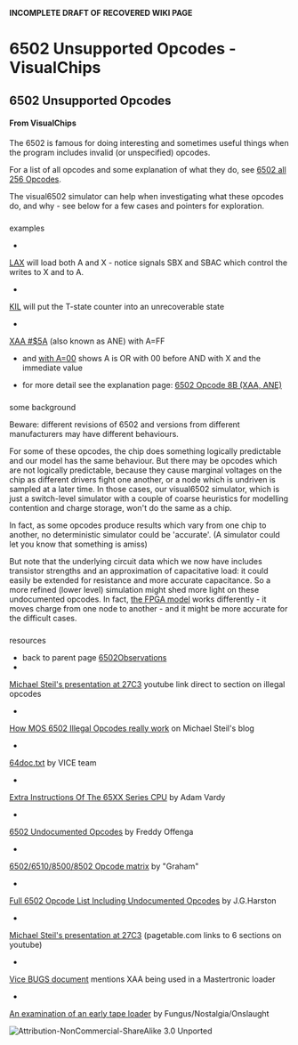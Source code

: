 **INCOMPLETE DRAFT OF RECOVERED WIKI PAGE**

# 6502 Unsupported Opcodes - VisualChips


	

	
	


## 6502 Unsupported Opcodes


	

		


#### From VisualChips


		

		

		

The 6502 is famous for doing interesting and sometimes useful things when the program includes invalid (or unspecified) opcodes.


For a list of all opcodes and some explanation of what they do, see 
[6502 all 256 Opcodes](index.php?title=6502_all_256_Opcodes).


The visual6502 simulator can help when investigating what these opcodes do, and why - see below for a few cases and pointers for exploration.



###  
 examples 


-  
[LAX](http://visual6502.org/JSSim/expert.html?graphics=f&steps=16&a=5555&d=44&a=0&d=af5555ea&loglevel=2&logmore=dpc3_SBX,dpc23_SBAC,plaOutputs,DPControl) will load both A and X - notice signals SBX and SBAC which control the writes to X and to A.

-  
[KIL](http://visual6502.org/JSSim/expert.html?graphics=f&steps=26&a=0&d=ea42eaea&loglevel=2) will put the T-state counter into an unrecoverable state

-  
[XAA #$5A](http://visual6502.org/JSSim/expert.html?graphics=f&steps=26&a=0&d=a9ffa2f08b5aeaea&loglevel=2&logmore=DPControl) (also known as ANE) with A=FF

-  and 
[with A=00](http://visual6502.org/JSSim/expert.html?graphics=f&steps=26&a=0&d=a900a2f08b5aeaea&loglevel=2&logmore=DPControl) shows A is OR with 00 before AND with X and the immediate value

-  for more detail see the explanation page: 
[6502 Opcode 8B (XAA, ANE)](index.php?title=6502_Opcode_8B_(XAA,_ANE))

###  
 some background 


Beware: different revisions of 6502 and versions from different manufacturers may have different behaviours.


For some of these opcodes, the chip does something logically predictable and our model has the same behaviour. But there may be opcodes which are not logically predictable, because they cause marginal voltages on the chip as different drivers fight one another, or a node which is undriven is sampled at a later time. In those cases, our visual6502 simulator, which is just a switch-level simulator with a couple of coarse heuristics for modelling contention and charge storage, won't do the same as a chip.


In fact, as some opcodes produce results which vary from one chip to another, no deterministic simulator could be 'accurate'.  (A simulator could let you know that something is amiss)


But note that the underlying circuit data which we now have includes transistor strengths and an approximation of capacitative load: it could easily be extended for resistance and more accurate capacitance. So a more refined (lower level) simulation might shed more light on these undocumented opcodes. In fact, 
[the FPGA model](https://github.com/pmonta/FPGA-netlist-tools) works differently - it moves charge from one node to another - and it might be more accurate for the difficult cases.



###  
 resources 


-  back to parent page 
[6502Observations](index.php?title=6502Observations)
-  
[Michael Steil's presentation at 27C3](http://www.youtube.com/watch?v=N9DYmlprCKA#t=5m20) youtube link direct to section on illegal opcodes

-  
[How MOS 6502 Illegal Opcodes really work](http://www.pagetable.com/?p=39) on Michael Steil's blog

-  
[64doc.txt](http://www.viceteam.org/plain/64doc.txt) by VICE team

-  
[Extra Instructions Of The 65XX Series CPU](http://www.ffd2.com/fridge/docs/6502-NMOS.extra.opcodes) by Adam Vardy

-  
[6502 Undocumented Opcodes](http://members.chello.nl/taf.offenga/illopc31.txt) by Freddy Offenga

-  
[6502/6510/8500/8502 Opcode matrix](http://www.oxyron.de/html/opcodes02.html) by "Graham"

-  
[Full 6502 Opcode List Including Undocumented Opcodes](http://bbc.nvg.org/doc/6502OpList.txt) by J.G.Harston

-  
[Michael Steil's presentation at 27C3](http://www.pagetable.com/?p=517) (pagetable.com links to 6 sections on youtube)

-  
[Vice BUGS document](http://www.viceteam.org/plain/BUGS) mentions XAA being used in a Mastertronic loader

-  
[An examination of an early tape loader](http://www.atlantis-prophecy.org/recollection/?load=online&issue=1&sub=article&id=4) by Fungus/Nostalgia/Onslaught


![Attribution-NonCommercial-ShareAlike 3.0 Unported](http://i.creativecommons.org/l/by-nc-sa/3.0/88x31.png)

